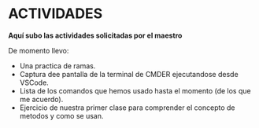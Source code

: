 # ACTIVIDADES
**Aquí subo las actividades solicitadas por el maestro**

De momento llevo:
- Una practica de ramas.
- Captura dee pantalla de la terminal de CMDER ejecutandose desde VSCode.
- Lista de los comandos que hemos usado hasta el momento (de los que me acuerdo).
- Ejercicio de nuestra primer clase para comprender el concepto de metodos y como se usan.
